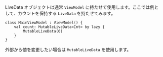 LiveData オブジェクトは通常 `ViewModel` に持たせて使用します。ここでは例として、カウントを保持する `LiveData` を持たせてみます。

```
class MainViewModel : ViewModel() {
    val count: MutableLiveData<Int> by lazy {
        MutableLiveData(0)
    }
}
```

外部から値を変更したい場合は `MutableLiveData` を使用します。

